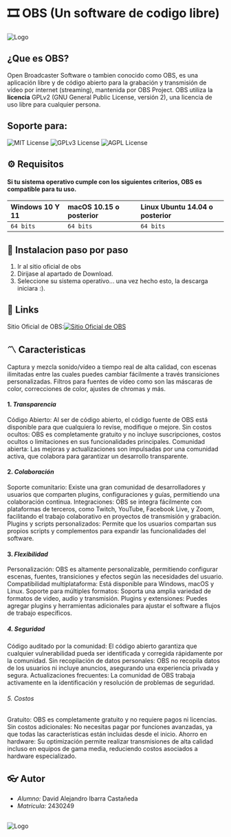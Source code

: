 #   🎞️ OBS (Un software de codigo libre)

![Logo](https://www.muylinux.com/wp-content/uploads/2021/06/OBS-Studio.jpg)


## ¿Que es OBS?

Open Broadcaster Software o tambien conocido como OBS, es una aplicación libre y de código abierto para la grabación y transmisión de vídeo por internet (streaming), mantenida por OBS Project. OBS utiliza la **licencia** GPLv2 (GNU General Public License, versión 2), una licencia de uso libre para cualquier persona.

## Soporte para:
![MIT License](https://img.shields.io/badge/Windows-0078D6?style=for-the-badge&logo=windows&logoColor=white)
![GPLv3 License](https://img.shields.io/badge/mac%20os-000000?style=for-the-badge&logo=apple&logoColor=white)
![AGPL License](https://img.shields.io/badge/Linux-FCC624?style=for-the-badge&logo=linux&logoColor=black)
## ⚙️ Requisitos

#### Si tu sistema operativo cumple con los siguientes criterios, OBS es compatible para tu uso.
| Windows 10 Y 11 | macOS 10.15 o posterior     | Linux Ubuntu 14.04 o posterior                |
| :-------- | :------- | :------------------------- |
| `64 bits` | `64 bits` | `64 bits` |


## 📃 Instalacion paso por paso

1. Ir al sitio oficial de obs
2. Dirijase al apartado de Download.
3. Seleccione su sistema operativo... una vez hecho esto, la descarga iniciara :).
    
## 🔗 Links
Sitio Oficial de OBS:[![Sitio Oficial de OBS](https://img.shields.io/badge/GitHub%20Pages-222222?style=for-the-badge&logo=GitHub%20Pages&logoColor=white)](https://obsproject.com/es/)


## 〽️ Caracteristicas
Captura y mezcla sonido/vídeo a tiempo real de alta calidad, con escenas ilimitadas entre las cuales puedes cambiar fácilmente a través transiciones personalizadas. Filtros para fuentes de vídeo como son las máscaras de color, correcciones de color, ajustes de chromas y más.
#### 1. *Transparencia*
Código Abierto: Al ser de código abierto, el código fuente de OBS está disponible para que cualquiera lo revise, modifique o mejore.
Sin costos ocultos: OBS es completamente gratuito y no incluye suscripciones, costos ocultos o limitaciones en sus funcionalidades principales.
Comunidad abierta: Las mejoras y actualizaciones son impulsadas por una comunidad activa, que colabora para garantizar un desarrollo transparente.
#### 2. *Colaboración*
Soporte comunitario: Existe una gran comunidad de desarrolladores y usuarios que comparten plugins, configuraciones y guías, permitiendo una colaboración continua.
Integraciones: OBS se integra fácilmente con plataformas de terceros, como Twitch, YouTube, Facebook Live, y Zoom, facilitando el trabajo colaborativo en proyectos de transmisión y grabación.
Plugins y scripts personalizados: Permite que los usuarios compartan sus propios scripts y complementos para expandir las funcionalidades del software.
#### 3. *Flexibilidad*
Personalización: OBS es altamente personalizable, permitiendo configurar escenas, fuentes, transiciones y efectos según las necesidades del usuario.
Compatibilidad multiplataforma: Está disponible para Windows, macOS y Linux.
Soporte para múltiples formatos: Soporta una amplia variedad de formatos de video, audio y transmisión.
Plugins y extensiones: Puedes agregar plugins y herramientas adicionales para ajustar el software a flujos de trabajo específicos.
##### 4. *Seguridad*
Código auditado por la comunidad: El código abierto garantiza que cualquier vulnerabilidad pueda ser identificada y corregida rápidamente por la comunidad.
Sin recopilación de datos personales: OBS no recopila datos de los usuarios ni incluye anuncios, asegurando una experiencia privada y segura.
Actualizaciones frecuentes: La comunidad de OBS trabaja activamente en la identificación y resolución de problemas de seguridad.
###### 5. *Costos*
Gratuito: OBS es completamente gratuito y no requiere pagos ni licencias.
Sin costos adicionales: No necesitas pagar por funciones avanzadas, ya que todas las características están incluidas desde el inicio.
Ahorro en hardware: Su optimización permite realizar transmisiones de alta calidad incluso en equipos de gama media, reduciendo costos asociados a hardware especializado.
## 👓 Autor

- *Alumno:* David Alejandro Ibarra Castañeda
- *Matricula:* 2430249
## 
![Logo](https://i.pinimg.com/originals/5f/a2/1e/5fa21e87a7cb96c451ad49236e93b434.gif)
